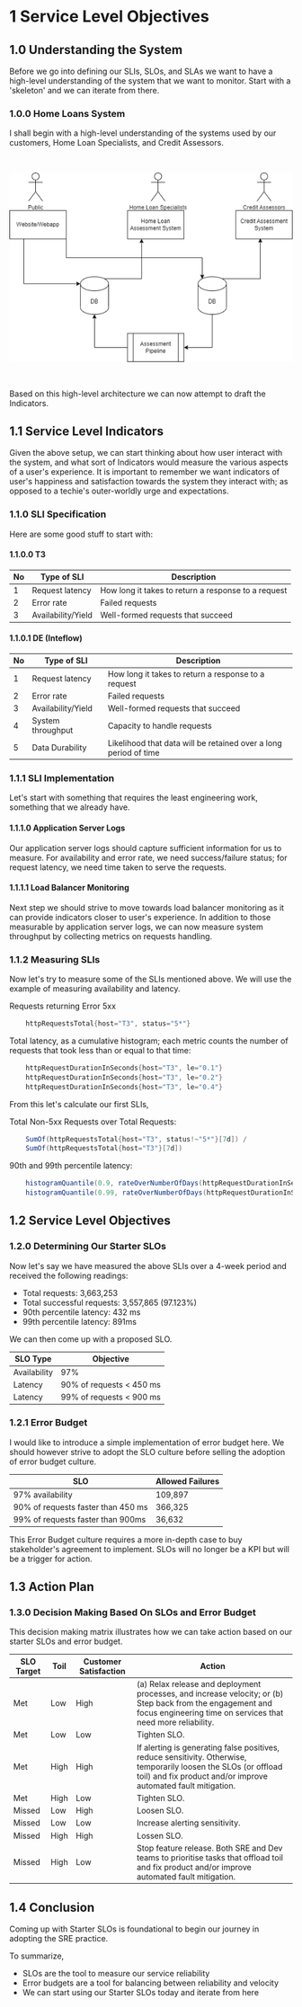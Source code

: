 # 1 Service Level Objectives

## 1.0 Understanding the System
Before we go into defining our SLIs, SLOs, and SLAs we want to have a high-level understanding of the system that we want to monitor. Start with a 'skeleton' and we can iterate from there.

### 1.0.0 Home Loans System
I shall begin with a high-level understanding of the systems used by our customers, Home Loan Specialists, and Credit Assessors.

<br />
    <p align=center>
        <img src="https://github.com/sd-tang/SRE-StarterPack/blob/master/1.%20Service%20Level%20Objectives/Resources/HomeLoansSystem.png" />
    </p>
<br />

Based on this high-level architecture we can now attempt to draft the Indicators.

## 1.1 Service Level Indicators
Given the above setup, we can start thinking about how user interact with the system, and what sort of Indicators would measure the various aspects of a user's experience. It is important to remember we want indicators of user's happiness and satisfaction towards the system they interact with; as opposed to a techie's outer-worldly urge and expectations.

### 1.1.0 SLI Specification
Here are some good stuff to start with:

#### 1.1.0.0 T3
| No | Type of SLI | Description |
| --- | --- | --- |
| 1 | Request latency | How long it takes to return a response to a request |
| 2 | Error rate | Failed requests |
| 3 | Availability/Yield | Well-formed requests that succeed |

#### 1.1.0.1 DE (Inteflow)
| No | Type of SLI | Description |
| --- | --- | --- |
| 1 | Request latency | How long it takes to return a response to a request |
| 2 | Error rate | Failed requests |
| 3 | Availability/Yield | Well-formed requests that succeed |
| 4 | System throughput | Capacity to handle requests |
| 5 | Data Durability | Likelihood that data will be retained over a long period of time |

### 1.1.1 SLI Implementation
Let's start with something that requires the least engineering work, something that we already have.

#### 1.1.1.0 Application Server Logs
Our application server logs should capture sufficient information for us to measure. For availability and error rate, we need success/failure status; for request latency, we need time taken to serve the requests.

#### 1.1.1.1 Load Balancer Monitoring
Next step we should strive to move towards load balancer monitoring as it can provide indicators closer to user's experience. In addition to those measurable by application server logs, we can now measure system throughput by collecting metrics on requests handling.

### 1.1.2 Measuring SLIs
Now let's try to measure some of the SLIs mentioned above. We will use the example of measuring availability and latency.

Requests returning Error 5xx
```csharp
    httpRequestsTotal{host="T3", status="5*"}
```

Total latency, as a cumulative histogram; each metric counts the number of requests that took less than or equal to that time:
```csharp
    httpRequestDurationInSeconds{host="T3", le="0.1"}
    httpRequestDurationInSeconds{host="T3", le="0.2"}
    httpRequestDurationInSeconds{host="T3", le="0.4"}
```

From this let's calculate our first SLIs, 

Total Non-5xx Requests over Total Requests:
```csharp
    SumOf(httpRequestsTotal{host="T3", status!~"5*"}[7d]) / 
    SumOf(httpRequestsTotal{host="T3"}[7d])
```

90th and 99th percentile latency:
```csharp
    histogramQuantile(0.9, rateOverNumberOfDays(httpRequestDurationInSeconds[7d]))
    histogramQuantile(0.99, rateOverNumberOfDays(httpRequestDurationInSeconds[7d]))
```

## 1.2 Service Level Objectives
### 1.2.0 Determining Our Starter SLOs
Now let's say we have measured the above SLIs over a 4-week period and received the following readings:
 * Total requests: 3,663,253
 * Total successful requests: 3,557,865 (97.123%)
 * 90th percentile latency: 432 ms
 * 99th percentile latency: 891ms

We can then come up with a proposed SLO.

| SLO Type | Objective |
| --- | --- |
| Availability | 97% |
| Latency | 90% of requests < 450 ms |
| Latency | 99% of requests < 900 ms |

### 1.2.1 Error Budget
I would like to introduce a simple implementation of error budget here. We should however strive to adopt the SLO culture before selling the adoption of error budget culture.

| SLO | Allowed Failures |
| --- | --- |
| 97% availability | 109,897 |
| 90% of requests faster than 450 ms | 366,325 |
| 99% of requests faster than 900ms | 36,632 |

This Error Budget culture requires a more in-depth case to buy stakeholder's agreement to implement.
SLOs will no longer be a KPI but will be a trigger for action.

## 1.3 Action Plan
### 1.3.0 Decision Making Based On SLOs and Error Budget
This decision making matrix illustrates how we can take action based on our starter SLOs and error budget.

| SLO Target | Toil | Customer Satisfaction | Action |
| --- | --- | --- | --- |
| Met | Low | High | (a) Relax release and deployment processes, and increase velocity; or (b) Step back from the engagement and focus engineering time on services that need more reliability. |
| Met | Low | Low | Tighten SLO. |
| Met | High | High | If alerting is generating false positives, reduce sensitivity. Otherwise, temporarily loosen the SLOs (or offload toil) and fix product and/or improve automated fault mitigation. |
| Met | High | Low | Tighten SLO. |
| Missed | Low | High | Loosen SLO. |
| Missed | Low | Low | Increase alerting sensitivity. |
| Missed | High | High | Lossen SLO. |
| Missed | High | Low | Stop feature release. Both SRE and Dev teams to prioritise tasks that offload toil and fix product and/or improve automated fault mitigation. |

## 1.4 Conclusion
Coming up with Starter SLOs is foundational to begin our journey in adopting the SRE practice.

To summarize,
* SLOs are the tool to measure our service reliability
* Error budgets are a tool for balancing between reliability and velocity
* We can start using our Starter SLOs today and iterate from here
